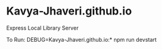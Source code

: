 # Kavya-Jhaveri.github.io
Express Local Library Server

To Run: 
DEBUG=Kavya-Jhaveri.github.io:* npm run devstart 